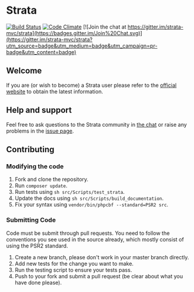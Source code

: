 Strata
======

[![Build Status](https://travis-ci.org/strata-mvc/strata.svg?branch=master)](https://travis-ci.org/strata-mvc/strata) [![Code Climate](https://codeclimate.com/github/strata-mvc/strata/badges/gpa.svg)](https://codeclimate.com/github/strata-mvc/strata) [![Join the chat at https://gitter.im/strata-mvc/strata](https://badges.gitter.im/Join%20Chat.svg)](https://gitter.im/strata-mvc/strata?utm_source=badge&utm_medium=badge&utm_campaign=pr-badge&utm_content=badge)

## Welcome

If you are (or wish to become) a Strata user please refer to the [official website](http://strata-framework.com/) to obtain the latest information.

## Help and support

Feel free to ask questions to the Strata community in [the chat](https://gitter.im/strata-mvc/strata) or raise any problems in the [issue page](https://github.com/francoisfaubert/strata/issues).

## Contributing

### Modifying the code

1. Fork and clone the repository.
1. Run `composer update`.
1. Run tests using `sh src/Scripts/test_strata`.
1. Update the docs using `sh src/Scripts/build_documentation`.
1. Fix your syntax using `vendor/bin/phpcbf --standard=PSR2 src`.

### Submitting Code

Code must be submit through pull requests. You need to follow the conventions you see used in the source already, which mostly consist of using the PSR2 standard.

1. Create a new branch, please don't work in your master branch directly.
1. Add new tests for the change you want to make.
1. Run the testing script to ensure your tests pass.
1. Push to your fork and submit a pull request (be clear about what you have done please).
